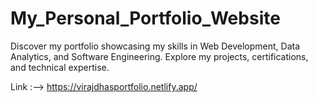 # My_Personal_Portfolio_Website
Discover my portfolio showcasing my skills in Web Development, Data Analytics, and Software Engineering. Explore my projects, certifications, and technical expertise.

Link :-->
https://virajdhasportfolio.netlify.app/
